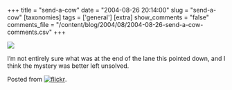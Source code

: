 +++
title = "send-a-cow"
date = "2004-08-26 20:14:00"
slug = "send-a-cow"
[taxonomies]
tags = ['general']
[extra]
show_comments = "false"
comments_file = "/content/blog/2004/08/2004-08-26-send-a-cow-comments.csv"
+++

[![](http://www.flickr.com/photos/243142_m.jpg)](http://www.flickr.com/photo.gne?id=243142)

 I’m not entirely sure what was at the end of the lane this pointed down, and I think the mystery was better left unsolved.

Posted from [![flickr](http://www.flickr.com/images/flickr_logo_blog.gif)](http://www.flickr.com/r/blogs).

